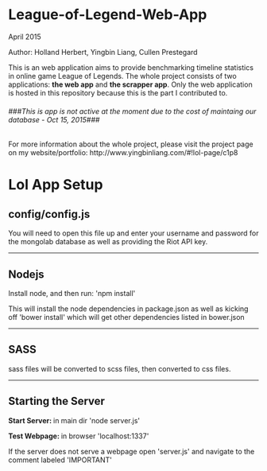 # League-of-Legend-Web-App
<p>April 2015</p>
<p>Author: Holland Herbert, Yingbin Liang, Cullen Prestegard</p>
<p>This is an web application aims to provide benchmarking timeline statistics in online game League of Legends. The whole project consists of two applications: <b>the web app</b> and <b>the scrapper app</b>. Only the web application is hosted in this repository because this is the part I contributed to.</p>
<h6>###This is app is not active at the moment due to the cost of maintaing our database - Oct 15, 2015###</h6> 

<p>For more information about the whole project, please visit the project page on my website/portfolio: http://www.yingbinliang.com/#!lol-page/c1p8</p>


<h1>Lol App Setup</h1>
<h2>config/config.js</h2>
<p>You will need to open this file up and enter your username and password for the mongolab database as well as providing the Riot API key.<p>

<hr>

<h2> Nodejs </h2>
<p> Install node, and then run: 'npm install' </p>
<p> This will install the node dependencies in package.json
as well as kicking off 'bower install' which will get other dependencies listed in
bower.json </p>

<hr>

<h2> SASS </h2>
<p> sass files will be converted to scss files, then converted to css files. </p>

<hr>

<h2>Starting the Server</h2>
<p> <b> Start Server: </b> in main dir 'node server.js' </p>
<p> <b> Test Webpage: </b> in browser 'localhost:1337'
<p> If the server does not serve a webpage open 'server.js'
and navigate to the comment labeled 'IMPORTANT' </p>




